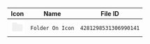 | Icon | Name | File ID |
| ---  | ---  | ---     |
| ![](Folder%20On%20Icon.png) | `Folder On Icon` | `4281298531306990141` |
